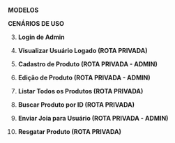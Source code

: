 **MODELOS**

<!-- Admin
- Name: string
- Email: string
- Password: string

Product
- Name: string
- Value: number
- Amount: number
- Description: string
- Photo: string

User
- Name: string
- Email: string
- Password: string
- jewelsAmount: number
- Products: Product[]
- FavoriteProducts: Product[]
- Photo: string -->

**CENÁRIOS DE USO**

<!-- 1. **Cadastro de Usuário**
   - Informações necessárias: nome, e-mail, senha, foto
   - Não permitir o cadastro se um usuário com o mesmo e-mail já existir
   - Criptografar a senha antes de armazenar no banco de dados -->

<!-- 2. **Login de Usuário**
   - Informações necessárias: e-mail e senha
   - Não gerar um token se não existir um usuário com o e-mail fornecido
   - Não gerar um token se a senha enviada não for compatível com a do banco de dados
   - Gerar um token e retornar se as credenciais estiverem corretas -->

3. **Login de Admin**

   <!-- - Informações necessárias: e-mail e senha
   - Não gerar um token se não existir um admin com o e-mail fornecido
   - Não gerar um token se a senha enviada não for compatível com a do banco de dados
   - Gerar um token e retornar se as credenciais estiverem corretas -->

4. **Visualizar Usuário Logado (ROTA PRIVADA)**

   <!-- - Retornar os dados do usuário logado -->

5. **Cadastro de Produto (ROTA PRIVADA - ADMIN)**

   <!-- - Informações necessárias: nome, valor, quantidade, descrição e foto
   - Não permitir o envio se o usuário que está executando a ação não for um administrador -->

6. **Edição de Produto (ROTA PRIVADA - ADMIN)**

   <!-- - Informações necessárias: nome, valor, quantidade, descrição e foto
   - Não permitir o envio se o usuário que está executando a ação não for um administrador -->

7. **Listar Todos os Produtos (ROTA PRIVADA)**

   <!-- - Deve listar os produtos com quantidade maior que 0 -->

8. **Buscar Produto por ID (ROTA PRIVADA)**

   <!-- - Deve ser informado: id
   - Deve retornar o produto caso encontrado -->

9. **Enviar Joia para Usuário (ROTA PRIVADA - ADMIN)**

   <!-- - Informações necessárias: quantidade de joia, ID do usuário
   - Não permitir o envio se o usuário não existirem
   - Não permitir o envio se o usuário que está executando a ação não for um administrador -->

10. **Resgatar Produto (ROTA PRIVADA)**
    <!-- - Informações necessárias: ID do produto, ID do usuário
    - Não permitir o resgate se o produto ou o usuário não existirem
    - Não permitir o resgate se o usuário não tiver joias suficientes
    - Decrementar a quantidade de joias pelo valor do produto
    - Decrementar a quantidade do produto -->
